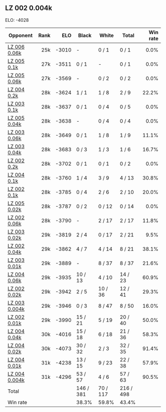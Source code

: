 ## LZ 002 0.004k ##

ELO: -4028

Opponent | Rank | ELO | Black | White | Total | Win rate
---------|-----:|----:|-------|-------|-------|-------:
[LZ 006 0.06k](LZ%20006%200.06k.md) | 25k | -3010 | - | 0 / 1 | 0 / 1 | 0.0%
[LZ 005 0.1k](LZ%20005%200.1k.md) | 27k | -3511 | 0 / 1 | - | 0 / 1 | 0.0%
[LZ 005 0.06k](LZ%20005%200.06k.md) | 27k | -3569 | - | 0 / 2 | 0 / 2 | 0.0%
[LZ 004 0.2k](LZ%20004%200.2k.md) | 28k | -3624 | 1 / 1 | 1 / 8 | 2 / 9 | 22.2%
[LZ 003 0.1k](LZ%20003%200.1k.md) | 28k | -3637 | 0 / 1 | 0 / 4 | 0 / 5 | 0.0%
[LZ 005 0.04k](LZ%20005%200.04k.md) | 28k | -3638 | - | 0 / 4 | 0 / 4 | 0.0%
[LZ 003 0.06k](LZ%20003%200.06k.md) | 28k | -3649 | 0 / 1 | 1 / 8 | 1 / 9 | 11.1%
[LZ 003 0.04k](LZ%20003%200.04k.md) | 28k | -3683 | 0 / 3 | 1 / 3 | 1 / 6 | 16.7%
[LZ 002 0.2k](LZ%20002%200.2k.md) | 28k | -3702 | 0 / 1 | 0 / 1 | 0 / 2 | 0.0%
[LZ 004 0.1k](LZ%20004%200.1k.md) | 28k | -3760 | 1 / 4 | 3 / 9 | 4 / 13 | 30.8%
[LZ 002 0.1k](LZ%20002%200.1k.md) | 28k | -3785 | 0 / 4 | 2 / 6 | 2 / 10 | 20.0%
[LZ 005 0.02k](LZ%20005%200.02k.md) | 28k | -3787 | 0 / 2 | 0 / 12 | 0 / 14 | 0.0%
[LZ 002 0.06k](LZ%20002%200.06k.md) | 28k | -3790 | - | 2 / 17 | 2 / 17 | 11.8%
[LZ 003 0.02k](LZ%20003%200.02k.md) | 29k | -3819 | 2 / 4 | 0 / 17 | 2 / 21 | 9.5%
[LZ 002 0.04k](LZ%20002%200.04k.md) | 29k | -3862 | 4 / 7 | 4 / 14 | 8 / 21 | 38.1%
[LZ 003 0.01k](LZ%20003%200.01k.md) | 29k | -3889 | - | 8 / 37 | 8 / 37 | 21.6%
[LZ 004 0.06k](LZ%20004%200.06k.md) | 29k | -3935 | 10 / 13 | 4 / 10 | 14 / 23 | 60.9%
[LZ 002 0.02k](LZ%20002%200.02k.md) | 29k | -3942 | 2 / 5 | 10 / 36 | 12 / 41 | 29.3%
[LZ 003 0.004k](LZ%20003%200.004k.md) | 29k | -3946 | 0 / 3 | 8 / 47 | 8 / 50 | 16.0%
[LZ 002 0.01k](LZ%20002%200.01k.md) | 29k | -3990 | 15 / 21 | 5 / 19 | 20 / 40 | 50.0%
[LZ 004 0.04k](LZ%20004%200.04k.md) | 30k | -4016 | 15 / 18 | 6 / 18 | 21 / 36 | 58.3%
[LZ 004 0.02k](LZ%20004%200.02k.md) | 30k | -4073 | 30 / 32 | 2 / 3 | 32 / 35 | 91.4%
[LZ 004 0.01k](LZ%20004%200.01k.md) | 31k | -4238 | 13 / 15 | 9 / 23 | 22 / 38 | 57.9%
[LZ 004 0.004k](LZ%20004%200.004k.md) | 31k | -4296 | 53 / 57 | 4 / 6 | 57 / 63 | 90.5%
Total | | | 146 / 381 | 70 / 117 | 216 / 498 | 
Win rate| | | 38.3% | 59.8% | 43.4% | 
